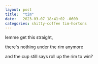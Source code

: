 ```yaml
---
layout: post
title:  "tim"
date:   2023-03-07 18:41:02 -0600
categories: shitty-coffee tim-hortons
---
```


lemme get this straight,

there's nothing under the rim anymore

and the cup still says roll up the rim to win?
